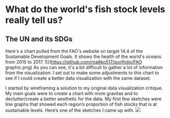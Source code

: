 # What do the world's fish stock levels really tell us?
## The UN and its SDGs
Here's a chart pulled from the FAO's website on target 14.4 of the Sustainable Development Goals. It shows the health of the world's oceans from 2015 to 2017.
![](https://github.com/mattko517/portfolio/FAO graphic.png)
As you can see, it's a bit difficult to gather a lot of information from the visualization. I set out to make some adjustments to this chart to see if I could create a better data visualization with the same dataset.

I started by wireframing a solution to my original data visualization critique. My main goals were to create a chart with more gravitas and to declutter/create a better aesthetic for the data. My first few sketches were line graphs that showed each region’s proportion of fish stocks that is at sustainable levels. Here’s one of the sketches I came up with.
![](https://github.com/mattko517/portfolio/Sketch.png)

